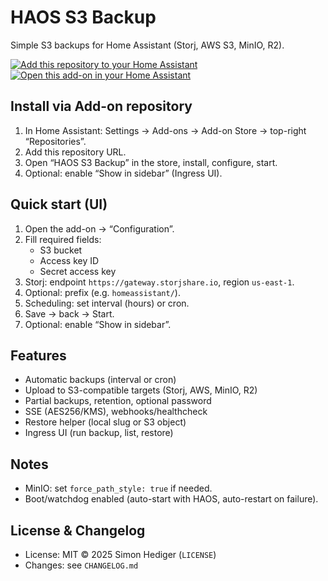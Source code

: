 ﻿# HAOS S3 Backup

Simple S3 backups for Home Assistant (Storj, AWS S3, MinIO, R2).

[![Add this repository to your Home Assistant](https://my.home-assistant.io/badges/supervisor_add_addon_repository.svg)](https://my.home-assistant.io/redirect/supervisor_add_addon_repository/?repository_url=https%3A%2F%2Fgithub.com%2Fmoonriddim%2FHaos-Addons)
[![Open this add-on in your Home Assistant](https://my.home-assistant.io/badges/supervisor_addon.svg)](https://my.home-assistant.io/redirect/supervisor_addon/?addon=haos_s3_backup&repository_url=https%3A%2F%2Fgithub.com%2Fmoonriddim%2FHaos-Addons)

## Install via Add-on repository
1. In Home Assistant: Settings → Add-ons → Add-on Store → top-right “Repositories”.
2. Add this repository URL.
3. Open “HAOS S3 Backup” in the store, install, configure, start.
4. Optional: enable “Show in sidebar” (Ingress UI).

## Quick start (UI)
1. Open the add-on → “Configuration”.
2. Fill required fields:
   - S3 bucket
   - Access key ID
   - Secret access key
3. Storj: endpoint `https://gateway.storjshare.io`, region `us-east-1`.
4. Optional: prefix (e.g. `homeassistant/`).
5. Scheduling: set interval (hours) or cron.
6. Save → back → Start.
7. Optional: enable “Show in sidebar”.

## Features
- Automatic backups (interval or cron)
- Upload to S3-compatible targets (Storj, AWS, MinIO, R2)
- Partial backups, retention, optional password
- SSE (AES256/KMS), webhooks/healthcheck
- Restore helper (local slug or S3 object)
- Ingress UI (run backup, list, restore)

## Notes
- MinIO: set `force_path_style: true` if needed.
- Boot/watchdog enabled (auto-start with HAOS, auto-restart on failure).

## License & Changelog
- License: MIT © 2025 Simon Hediger (`LICENSE`)
- Changes: see `CHANGELOG.md`
